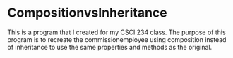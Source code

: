 # CompositionvsInheritance
This is a program that I created for my CSCI 234 class. The purpose of this program is to recreate the commissionemployee using composition instead of inheritance to use the same properties and methods as the original. 
